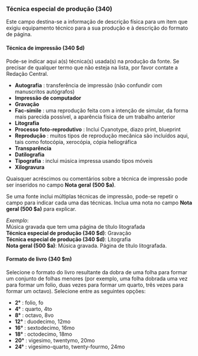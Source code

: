 ### **Técnica especial de produção (340)**

Este campo destina-se a informação de descrição física para um item que exigiu equipamento técnico para a sua produção e à descrição do formato de página.

#### **Técnica de impressão (340** **$d)** 

Pode-se indicar aqui a(s) técnica(s) usada(s) na produção da fonte. Se precisar de qualquer termo que não esteja na lista, por favor contate a Redação Central.

- **Autografia** : transferência de impressão (não confundir com manuscritos autógrafos)
- **Impressão de computador**
- **Gravação**
- **Fac-símile** : uma reprodução feita com a intenção de simular, da forma mais parecida possível, a aparência física de um trabalho anterior
- **Litografia**
- **Processo foto-reprodutivo** : Inclui Cyanotype, diazo print, blueprint
- **Reprodução** : muitos tipos de reprodução mecânica são incluídos aqui, tais como fotocópia,  xerocópia, cópia heliográfica
- **Transparência**
- **Datilografia**
- **Tipografia** : inclui música impressa usando tipos móveis
- **Xilogravura**  

Quaisquer acréscimos ou comentários sobre a técnica de impressão pode ser inseridos no campo **Nota geral** **(500 $a)**.

Se uma fonte inclui múltiplas técnicas de impressão, pode-se repetir o campo para indicar cada uma das técnicas. Inclua uma nota no campo **Nota geral (500 $a)** para explicar.

_Exemplo_:  
Música gravada que tem uma página de título litografada  
**Técnica especial de produção (340 $d)**: Gravação  
**Técnica especial de produção (340 $d)**: Litografia  
**Nota geral (500 $a)**: Música gravada. Página de título litografada.

  

#### **Formato de livro (340 $m)**
Selecione o formato do livro resultante da dobra de uma folha para formar um conjunto de folhas menores (por exemplo, uma folha dobrada uma vez para formar um folio, duas vezes para formar um quarto, três vezes para formar um octavo). Selecione entre as seguintes opções:  

- **2°** : folio, fo  
- **4°** : quarto, 4to 
- **8°** : octavo, 8vo 
- **12°** : duodecimo, 12mo 
- **16°** : sextodecimo, 16mo 
- **18°** : octodecimo, 18mo 
- **20°** : vigesimo, twentymo, 20mo 
- **24°** : vigesimo-quarto, twenty-fourmo, 24mo